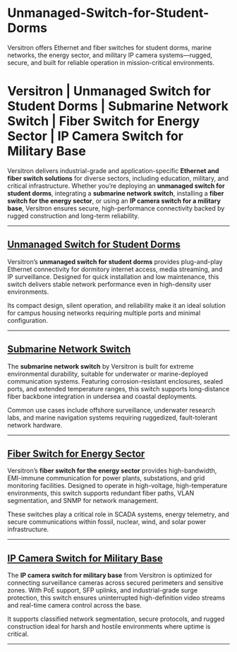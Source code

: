 # Unmanaged-Switch-for-Student-Dorms
Versitron offers Ethernet and fiber switches for student dorms, marine networks, the energy sector, and military IP camera systems—rugged, secure, and built for reliable operation in mission-critical environments.
# Versitron | Unmanaged Switch for Student Dorms | Submarine Network Switch | Fiber Switch for Energy Sector | IP Camera Switch for Military Base

Versitron delivers industrial-grade and application-specific **Ethernet and fiber switch solutions** for diverse sectors, including education, military, and critical infrastructure. Whether you’re deploying an **unmanaged switch for student dorms**, integrating a **submarine network switch**, installing a **fiber switch for the energy sector**, or using an **IP camera switch for a military base**, Versitron ensures secure, high-performance connectivity backed by rugged construction and long-term reliability.

---

## [Unmanaged Switch for Student Dorms](https://www.versitron.com/products/sg10208-9port-101001000-fiber-optic-switch-8-sfp-slots-1g-1-101001000-copper-port)  
Versitron’s **unmanaged switch for student dorms** provides plug-and-play Ethernet connectivity for dormitory internet access, media streaming, and IP surveillance. Designed for quick installation and low maintenance, this switch delivers stable network performance even in high-density user environments.

Its compact design, silent operation, and reliability make it an ideal solution for campus housing networks requiring multiple ports and minimal configuration.

---

## [Submarine Network Switch](https://www.versitron.com/products/m7275s-2sfba-10100tx100fx-single-fiber-media-converter-2)  
The **submarine network switch** by Versitron is built for extreme environmental durability, suitable for underwater or marine-deployed communication systems. Featuring corrosion-resistant enclosures, sealed ports, and extended temperature ranges, this switch supports long-distance fiber backbone integration in undersea and coastal deployments.

Common use cases include offshore surveillance, underwater research labs, and marine navigation systems requiring ruggedized, fault-tolerant network hardware.

---

## [Fiber Switch for Energy Sector](https://www.versitron.com/collections/fiber-ethernet-unmanaged-switches)  
Versitron’s **fiber switch for the energy sector** provides high-bandwidth, EMI-immune communication for power plants, substations, and grid monitoring facilities. Designed to operate in high-voltage, high-temperature environments, this switch supports redundant fiber paths, VLAN segmentation, and SNMP for network management.

These switches play a critical role in SCADA systems, energy telemetry, and secure communications within fossil, nuclear, wind, and solar power infrastructure.

---

## [IP Camera Switch for Military Base](https://www.versitron.com/products/sf70960-9port-unmanaged-industrial-switch)  
The **IP camera switch for military base** from Versitron is optimized for connecting surveillance cameras across secured perimeters and sensitive zones. With PoE support, SFP uplinks, and industrial-grade surge protection, this switch ensures uninterrupted high-definition video streams and real-time camera control across the base.

It supports classified network segmentation, secure protocols, and rugged construction ideal for harsh and hostile environments where uptime is critical.

---


